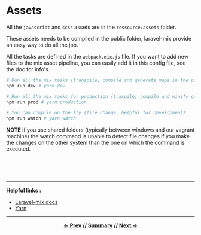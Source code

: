 # Assets

All the `javascript` and `scss` assets are in the `ressource/assets` folder.

These assets needs to be compiled in the public folder, laravel-mix provide an easy way to do all the job.

All the tasks are defined in the `webpack.mix.js` file.
If you want to add new files to the mix asset pipeline, you can easily add it in this config file, see the doc for info's.

```sh
# Run all the mix tasks (transpile, compile and generate maps in the public folder)
npm run dev # yarn dev

# Run all the mix tasks for production (traspile, compile and minify output)
npm run prod # yarn production

# You can compile on the fly (file change, helpful for development)
npm run watch # yarn watch
```

**NOTE** if you use shared folders (typically between windows and our vagrant machine)
the watch command is unable to detect file changes if you make the changes on the other system than the one on which the command is executed.

<br>
<br>
<br>
<hr>

**Helpful links :**

* [Laravel-mix docs](https://laravel.com/docs/5.6/mix)
* [Yarn](https://yarnpkg.com/en/)

<hr>
<div align="center">

**[<- Prev](./1_migrationAndSeeding.md) // [Summary](../README.md) // [Next ->](./3_architecture.md)**

</div>